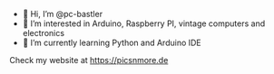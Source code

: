 - 👋 Hi, I’m @pc-bastler
- 👀 I’m interested in Arduino, Raspberry PI, vintage computers and electronics
- 🌱 I’m currently learning Python and Arduino IDE

Check my website at https://picsnmore.de

<!---
pc-bastler/pc-bastler is a ✨ special ✨ repository because its `README.md` (this file) appears on your GitHub profile.
You can click the Preview link to take a look at your changes.
--->
